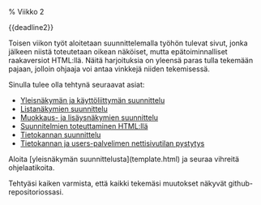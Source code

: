 % Viikko 2
<!-- order: 1 -->

<wip />

<deadline>{{deadline2}}</deadline>

Toisen viikon työt aloitetaan suunnittelemalla työhön
tulevat sivut, jonka jälkeen niistä toteutetaan 
oikean näköiset, mutta epätoiminnalliset raakaversiot HTML:llä.
Näitä harjoituksia on yleensä paras tulla tekemään pajaan,
jolloin ohjaaja voi antaa vinkkejä niiden tekemisessä.

Sinulla tulee olla tehtynä seuraavat asiat:

* [Yleisnäkymän ja käyttöliittymän suunnittelu](template.html)
* [Listanäkymien suunnittelu](listanakyma.html)
* [Muokkaus- ja lisäysnäkymien suunnittelu](lomake.html)
* [Suunnitelmien toteuttaminen HTML:llä](html-versioiden-luonti.html)
* [Tietokannan suunnittelu](tietokanta.html)
* [Tietokannan ja users-palvelimen nettisivutilan pystytys](tekniikka.html)

<ohje>
Aloita [yleisnäkymän suunnittelusta](template.html) ja seuraa vihreitä ohjelaatikoita.

Tehtyäsi kaiken varmista, että kaikki tekemäsi muutokset näkyvät github-repositoriossasi.
</ohje>
